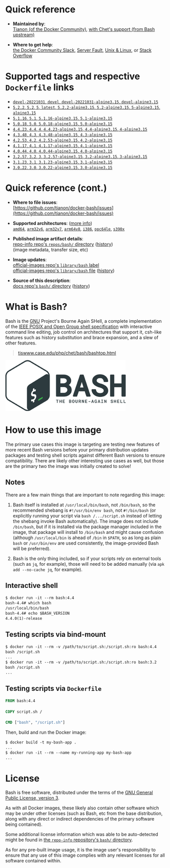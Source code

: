 <!--

********************************************************************************

WARNING:

    DO NOT EDIT "bash/README.md"

    IT IS AUTO-GENERATED

    (from the other files in "bash/" combined with a set of templates)

********************************************************************************

-->

# Quick reference

-	**Maintained by**:  
	[Tianon (of the Docker Community)](https://github.com/tianon/docker-bash), [with Chet's support (from Bash upstream)](https://github.com/docker-library/official-images/pull/2217#issue-181031192)

-	**Where to get help**:  
	[the Docker Community Slack](https://dockr.ly/comm-slack), [Server Fault](https://serverfault.com/help/on-topic), [Unix & Linux](https://unix.stackexchange.com/help/on-topic), or [Stack Overflow](https://stackoverflow.com/help/on-topic)

# Supported tags and respective `Dockerfile` links

-	[`devel-20221031`, `devel`, `devel-20221031-alpine3.15`, `devel-alpine3.15`](https://github.com/tianon/docker-bash/blob/1a0c6dc081af2454fc92ab6cede1a194d3cec94e/devel/Dockerfile)
-	[`5.2.2`, `5.2`, `5`, `latest`, `5.2.2-alpine3.15`, `5.2-alpine3.15`, `5-alpine3.15`, `alpine3.15`](https://github.com/tianon/docker-bash/blob/659dc5b166bd13b1d3efdb0f188a6f79cfaba633/5.2/Dockerfile)
-	[`5.1.16`, `5.1`, `5.1.16-alpine3.15`, `5.1-alpine3.15`](https://github.com/tianon/docker-bash/blob/70b65fa22011fa4b58c93570b2fed168b79102e4/5.1/Dockerfile)
-	[`5.0.18`, `5.0`, `5.0.18-alpine3.15`, `5.0-alpine3.15`](https://github.com/tianon/docker-bash/blob/70b65fa22011fa4b58c93570b2fed168b79102e4/5.0/Dockerfile)
-	[`4.4.23`, `4.4`, `4`, `4.4.23-alpine3.15`, `4.4-alpine3.15`, `4-alpine3.15`](https://github.com/tianon/docker-bash/blob/70b65fa22011fa4b58c93570b2fed168b79102e4/4.4/Dockerfile)
-	[`4.3.48`, `4.3`, `4.3.48-alpine3.15`, `4.3-alpine3.15`](https://github.com/tianon/docker-bash/blob/70b65fa22011fa4b58c93570b2fed168b79102e4/4.3/Dockerfile)
-	[`4.2.53`, `4.2`, `4.2.53-alpine3.15`, `4.2-alpine3.15`](https://github.com/tianon/docker-bash/blob/120bc9a38c78f9b754ea5d5bfba42795a1996e1f/4.2/Dockerfile)
-	[`4.1.17`, `4.1`, `4.1.17-alpine3.15`, `4.1-alpine3.15`](https://github.com/tianon/docker-bash/blob/70b65fa22011fa4b58c93570b2fed168b79102e4/4.1/Dockerfile)
-	[`4.0.44`, `4.0`, `4.0.44-alpine3.15`, `4.0-alpine3.15`](https://github.com/tianon/docker-bash/blob/70b65fa22011fa4b58c93570b2fed168b79102e4/4.0/Dockerfile)
-	[`3.2.57`, `3.2`, `3`, `3.2.57-alpine3.15`, `3.2-alpine3.15`, `3-alpine3.15`](https://github.com/tianon/docker-bash/blob/3e2c1aae9cfb1c0dfa9007ea7206a1886b1e32c1/3.2/Dockerfile)
-	[`3.1.23`, `3.1`, `3.1.23-alpine3.15`, `3.1-alpine3.15`](https://github.com/tianon/docker-bash/blob/70b65fa22011fa4b58c93570b2fed168b79102e4/3.1/Dockerfile)
-	[`3.0.22`, `3.0`, `3.0.22-alpine3.15`, `3.0-alpine3.15`](https://github.com/tianon/docker-bash/blob/70b65fa22011fa4b58c93570b2fed168b79102e4/3.0/Dockerfile)

# Quick reference (cont.)

-	**Where to file issues**:  
	[https://github.com/tianon/docker-bash/issues](https://github.com/tianon/docker-bash/issues)

-	**Supported architectures**: ([more info](https://github.com/docker-library/official-images#architectures-other-than-amd64))  
	[`amd64`](https://hub.docker.com/r/amd64/bash/), [`arm32v6`](https://hub.docker.com/r/arm32v6/bash/), [`arm32v7`](https://hub.docker.com/r/arm32v7/bash/), [`arm64v8`](https://hub.docker.com/r/arm64v8/bash/), [`i386`](https://hub.docker.com/r/i386/bash/), [`ppc64le`](https://hub.docker.com/r/ppc64le/bash/), [`s390x`](https://hub.docker.com/r/s390x/bash/)

-	**Published image artifact details**:  
	[repo-info repo's `repos/bash/` directory](https://github.com/docker-library/repo-info/blob/master/repos/bash) ([history](https://github.com/docker-library/repo-info/commits/master/repos/bash))  
	(image metadata, transfer size, etc)

-	**Image updates**:  
	[official-images repo's `library/bash` label](https://github.com/docker-library/official-images/issues?q=label%3Alibrary%2Fbash)  
	[official-images repo's `library/bash` file](https://github.com/docker-library/official-images/blob/master/library/bash) ([history](https://github.com/docker-library/official-images/commits/master/library/bash))

-	**Source of this description**:  
	[docs repo's `bash/` directory](https://github.com/docker-library/docs/tree/master/bash) ([history](https://github.com/docker-library/docs/commits/master/bash))

# What is Bash?

Bash is the [GNU](http://www.gnu.org/) Project's Bourne Again SHell, a complete implementation of the [IEEE POSIX and Open Group shell specification](http://www.opengroup.org/onlinepubs/9699919799/nfindex.html) with interactive command line editing, job control on architectures that support it, csh-like features such as history substitution and brace expansion, and a slew of other features.

> [tiswww.case.edu/php/chet/bash/bashtop.html](https://tiswww.case.edu/php/chet/bash/bashtop.html)

![logo](https://raw.githubusercontent.com/docker-library/docs/5cb6fef6ed317e5af7e1e14e64c18c2b81657e81/bash/logo.png)

# How to use this image

The primary use cases this image is targeting are testing new features of more recent Bash versions before your primary distribution updates packages and testing shell scripts against different Bash versions to ensure compatibility. There are likely other interesting use cases as well, but those are the primary two the image was initially created to solve!

## Notes

There are a few main things that are important to note regarding this image:

1.	Bash itself is installed at `/usr/local/bin/bash`, not `/bin/bash`, so the recommended shebang is `#!/usr/bin/env bash`, not `#!/bin/bash` (or explicitly running your script via `bash /.../script.sh` instead of letting the shebang invoke Bash automatically). The image does not include `/bin/bash`, but if it is installed via the package manager included in the image, that package will install to `/bin/bash` and might cause confusion (although `/usr/local/bin` is ahead of `/bin` in `$PATH`, so as long as plain `bash` or `/usr/bin/env` are used consistently, the image-provided Bash will be preferred).

2.	Bash is the only thing included, so if your scripts rely on external tools (such as `jq`, for example), those will need to be added manually (via `apk add --no-cache jq`, for example).

## Interactive shell

```console
$ docker run -it --rm bash:4.4
bash-4.4# which bash
/usr/local/bin/bash
bash-4.4# echo $BASH_VERSION
4.4.0(1)-release
```

## Testing scripts via bind-mount

```console
$ docker run -it --rm -v /path/to/script.sh:/script.sh:ro bash:4.4 bash /script.sh
...
$ docker run -it --rm -v /path/to/script.sh:/script.sh:ro bash:3.2 bash /script.sh
...
```

## Testing scripts via `Dockerfile`

```dockerfile
FROM bash:4.4

COPY script.sh /

CMD ["bash", "/script.sh"]
```

Then, build and run the Docker image:

```console
$ docker build -t my-bash-app .
...
$ docker run -it --rm --name my-running-app my-bash-app
...
```

# License

Bash is free software, distributed under the terms of the [GNU General Public License, version 3](http://www.gnu.org/licenses/gpl.html).

As with all Docker images, these likely also contain other software which may be under other licenses (such as Bash, etc from the base distribution, along with any direct or indirect dependencies of the primary software being contained).

Some additional license information which was able to be auto-detected might be found in [the `repo-info` repository's `bash/` directory](https://github.com/docker-library/repo-info/tree/master/repos/bash).

As for any pre-built image usage, it is the image user's responsibility to ensure that any use of this image complies with any relevant licenses for all software contained within.
